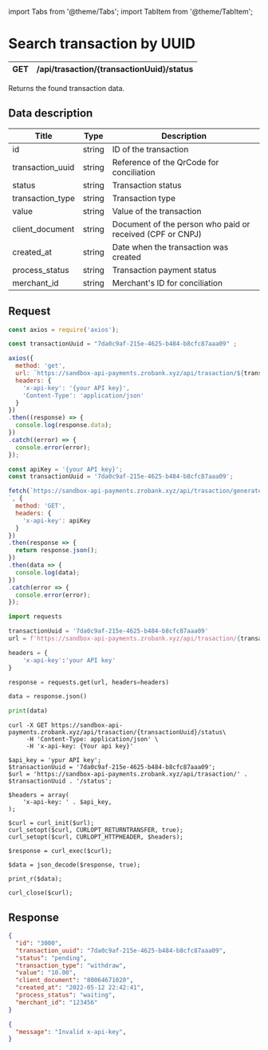import Tabs from '@theme/Tabs';
import TabItem from '@theme/TabItem';

# Search transaction by UUID

| GET      | /api/trasaction/{transactionUuid}/status |
| --------- | ----------- |

Returns the found transaction data.

## Data description

| Title            | Type        | Description |
| ---------------- | ----------- | ----------- |
| id                   | string      | ID of the transaction |
| transaction_uuid     | string      | Reference of the QrCode for conciliation |
| status               | string      | Transaction status |
| transaction_type     | string      | Transaction type |
| value                | string      | Value of the transaction |
| client_document      | string      | Document of the person who paid or received (CPF or CNPJ) |
| created_at           | string      | Date when the transaction was created |
| process_status       | string      | Transaction payment status |
| merchant_id          | string      |  Merchant's ID for conciliation |


## Request

<Tabs>
<TabItem value="js" label="Javascript">
<Tabs>
<TabItem value="js_axios" label="Axios">

```js
const axios = require('axios');

const transactionUuid = "7da0c9af-215e-4625-b484-b8cfc87aaa09" ;

axios({
  method: 'get',
  url: `https://sandbox-api-payments.zrobank.xyz/api/trasaction/${transactionUuid}/status`,
  headers: {
    'x-api-key': '{your API key}',
    'Content-Type': 'application/json'
  }
})
.then((response) => {
  console.log(response.data);
})
.catch((error) => {
  console.error(error);
});
```
</TabItem>

<TabItem value="js_fetch" label="Fetch">

```js
const apiKey = '{your API key}';
const transactionUuid = '7da0c9af-215e-4625-b484-b8cfc87aaa09';

fetch(`https://sandbox-api-payments.zrobank.xyz/api/trasaction/generate_qr_code_pix
`, {
  method: 'GET',
  headers: {
    'x-api-key': apiKey
  }
})
.then(response => {
  return response.json();
})
.then(data => {
  console.log(data);
})
.catch(error => {
  console.error(error);
});
```
</TabItem>
</Tabs>
</TabItem>
<TabItem value="py" label="Python">
<Tabs>
<TabItem value="py_request" label="Requests">

```python
import requests

transactionUuid = '7da0c9af-215e-4625-b484-b8cfc87aaa09'
url = f'https://sandbox-api-payments.zrobank.xyz/api/trasaction/{transactionUuid}/status'

headers = {
    'x-api-key':'your API key'
}

response = requests.get(url, headers=headers)

data = response.json()

print(data)
```
</TabItem>
</Tabs>
</TabItem>
<TabItem value="shell" label="Shell">

<Tabs>
<TabItem value="curl" label="CURL">

```shell
curl -X GET https://sandbox-api-payments.zrobank.xyz/api/trasaction/{transactionUuid}/status\
     -H 'Content-Type: application/json' \
     -H 'x-api-key: {Your api key}'
```
</TabItem>
</Tabs>
</TabItem>
<TabItem value="php" label="PHP">
<Tabs>
<TabItem value="php_curl" label="CURL">

```shell
$api_key = 'ypur API key';
$transactionUuid = '7da0c9af-215e-4625-b484-b8cfc87aaa09';
$url = 'https://sandbox-api-payments.zrobank.xyz/api/trasaction/' . $transactionUuid . '/status';

$headers = array(
    'x-api-key: ' . $api_key,
);

$curl = curl_init($url);
curl_setopt($curl, CURLOPT_RETURNTRANSFER, true);
curl_setopt($curl, CURLOPT_HTTPHEADER, $headers);

$response = curl_exec($curl);

$data = json_decode($response, true);

print_r($data);

curl_close($curl);
```
</TabItem>
</Tabs>

</TabItem>
</Tabs>

## Response

<Tabs>
<TabItem value="201" label="201">

```json  title=/api/trasaction/{transactionUuid}/status
{
  "id": "3000",
  "transaction_uuid": "7da0c9af-215e-4625-b484-b8cfc87aaa09",
  "status": "pending",
  "transaction_type": "withdraw",
  "value": "10.00",
  "client_document": "80064671020",
  "created_at": "2022-05-12 22:42:41",
  "process_status": "waiting",
  "merchant_id": "123456"
}
```
</TabItem>
<TabItem value="401" label="401">

```json  title=/api/trasaction/{transactionUuid}/status
{
  "message": "Invalid x-api-key",
}
```
</TabItem>
</Tabs>